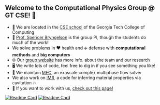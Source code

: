 ## Welcome to the Computational Physics Group @ GT CSE! 👋

* 🏫 We are located in the [CSE school](https://cse.gatech.edu) of the Georgia Tech College of Computing  
* 🙋 [Prof. Spencer Bryngelson](https://cse.gatech.edu/people/spencer-bryngelson) is the group PI, though the students do much of the work!  
* We solve problems in ❤️ health and ✈️ defense with **computational methods** and **big computers**
* 🌐 Our [group website](https://comp-physics.group) has more info. about the team and our research
* 🖥️ We write lots of code, feel free to dig in if you see something you like!  
* 🌊 We maintain [MFC](https://github.com/mflowcode), an exascale complex multiphase flow solver 
* We also work on [IMR](https://github.com/InertialMicrocavitationRheometry), a code for inferring material properties via cavitation 💥
* 👥 If you want to work with us, [check out this page!](https://comp-physics.group/vacancies.html) 


[![Readme Card](https://github-readme-stats.vercel.app/api/pin/?username=mflowcode&repo=MFC&theme=dark)](https://github.com/mflowcode/mfc)
[![Readme Card](https://github-readme-stats.vercel.app/api/pin/?username=mflowcode&theme=dark)](https://github.com/mflowcode)
